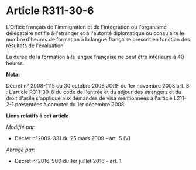 # Article R311-30-6

L'Office français de l'immigration et de l'intégration ou l'organisme délégataire notifie à l'étranger et à l'autorité
diplomatique ou consulaire le nombre d'heures de formation à la langue française prescrit en fonction des résultats de
l'évaluation. 

La durée de la formation à la langue française ne peut être inférieure à 40 heures.

**Nota:**

Décret n° 2008-1115 du 30 octobre 2008 JORF du 1er novembre 2008 art. 8 : L'article R311-30-6 du code de l'entrée et du
séjour des étrangers et du droit d'asile s'applique aux demandes de visa mentionnées à l'article L211-2-1 présentées à
compter du 1er décembre 2008.

**Liens relatifs à cet article**

_Modifié par_:

  - Décret n°2009-331 du 25 mars 2009 - art. 5 (V)

_Abrogé par_:

  - Décret n°2016-900 du 1er juillet 2016 - art. 1
